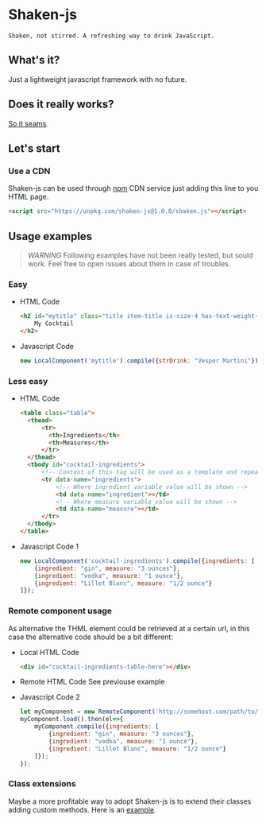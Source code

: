 # Shaken-js
    Shaken, not stirred. A refreshing way to drink JavaScript.

## What's it?

Just a lightweight javascript framework with no future.

## Does it really works?

[So it seams](https://manuelep.github.io/shaken-js/).

## Let's start

### Use a CDN

Shaken-js can be used through [npm](https://www.npmjs.com/package/shaken-js) CDN
service just adding this line to you HTML page.

```html
<script src="https://unpkg.com/shaken-js@1.0.0/shaken.js"></script>
```

## Usage examples

> *WARNING*
> Following examples have not been really tested, but sould work.
> Feel free to open issues about them in case of troubles.

### Easy

* HTML Code
  ```html
  <h2 id="mytitle" class="title item-title is-size-4 has-text-weight-extra-bold" data-name="strDrink">
      My Cocktail
  </h2>
  ```
* Javascript Code
  ```js
  new LocalComponent('mytitle').compile({strDrink: "Vesper Martini"});
  ```

### Less easy

* HTML Code
  ```html
  <table class="table">
    <thead>
        <tr>
          <th>Ingredients</th>
          <th>Measures</th>
        </tr>
    </thead>
    <tbody id="cocktail-ingredients">
        <!-- Content of this tag will be used as a template and repeated looping over ingredients varialbe values -->
        <tr data-name="ingredients">
            <!-- Where ingredient variable value will be shown -->
            <td data-name="ingredient"></td>
            <!-- Where measure variable value will be shown -->
            <td data-name="measure"></td>
        </tr>
    </tbody>
  </table>
  ```

* Javascript Code 1
  ```js
  new LocalComponent('cocktail-ingredients').compile({ingredients: [
      {ingredient: "gin", measure: "3 ounces"},
      {ingredient: "vodka", measure: "1 ounce"},
      {ingredient: "Lillet Blanc", measure: "1/2 ounce"}
  ]});
  ```

### Remote component usage

As alternative the THML element could be retrieved at a certain url, in this case the alternative code should be a bit different:

* Local HTML Code
  ```html
  <div id="cocktail-ingredients-table-here"></div>
  ```
* Remote HTML Code
    See previouse example

* Javascript Code 2
  ```js
  let myComponent = new RemoteComponent('http://somehost.com/path/to/template.html', 'cocktail-ingredients-table-here')
  myComponent.load().then(el=>{
      myComponent.compile({ingredients: [
          {ingredient: "gin", measure: "3 ounces"},
          {ingredient: "vodka", measure: "1 ounce"},
          {ingredient: "Lillet Blanc", measure: "1/2 ounce"}
      ]});
  });
  ```

### Class extensions

Maybe a more profitable way to adopt Shaken-js is to extend their classes adding
custom methods. Here is an [example](https://github.com/manuelep/shaken-js/blob/pages/cocktails.js).

